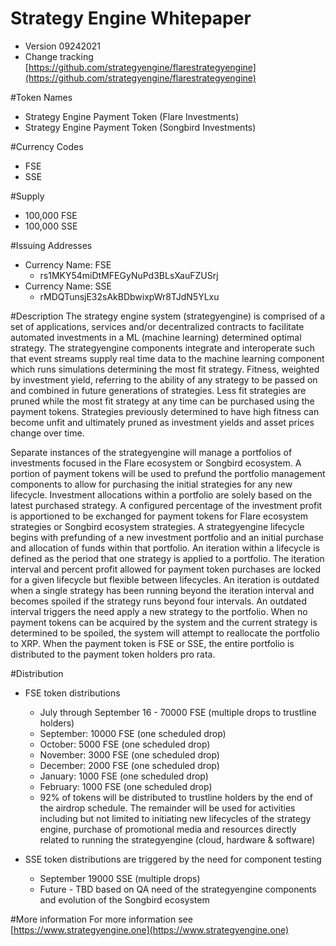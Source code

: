 # Strategy Engine Whitepaper  
- Version 09242021
- Change tracking [https://github.com/strategyengine/flarestrategyengine](https://github.com/strategyengine/flarestrategyengine)

#Token Names
- Strategy Engine Payment Token (Flare Investments)
- Strategy Engine Payment Token (Songbird Investments)

#Currency Codes
- FSE
- SSE

#Supply
- 100,000 FSE
- 100,000 SSE

#Issuing Addresses
- Currency Name: FSE 
    - rs1MKY54miDtMFEGyNuPd3BLsXauFZUSrj
- Currency Name: SSE 
    - rMDQTunsjE32sAkBDbwixpWr8TJdN5YLxu 

#Description
The strategy engine system (strategyengine) is comprised of a set of applications, services and/or decentralized contracts to facilitate automated investments in a ML (machine learning) determined optimal strategy.  The strategyengine components integrate and interoperate such that event streams supply real time data to the machine learning component which runs simulations determining the most fit strategy.  Fitness, weighted by investment yield, referring to the ability of any strategy to be passed on and combined in future generations of strategies.  Less fit strategies are pruned while the most fit strategy at any time can be purchased using the payment tokens.  Strategies previously determined to have high fitness can become unfit and ultimately pruned as investment yields and asset prices change over time.  

Separate instances of the strategyengine will manage a portfolios of investments focused in the Flare ecosystem or Songbird ecosystem.   A portion of payment tokens will be used to prefund the portfolio management components to allow for purchasing the initial strategies for any new lifecycle. Investment allocations within a portfolio are solely based on the latest purchased strategy.  A configured percentage of the investment profit is apportioned to be exchanged for payment tokens for Flare ecosystem strategies or Songbird ecosystem strategies.  A strategyengine lifecycle begins with prefunding of a new investment portfolio and an initial purchase and allocation of funds within that portfolio.  An iteration within a lifecycle is defined as the period that one strategy is applied to a portfolio.  The iteration interval and percent profit allowed for payment token purchases are locked for a given lifecycle but flexible between lifecycles.  An iteration is outdated when a single strategy has been running beyond the iteration interval and becomes spoiled if the strategy runs beyond four intervals.  An outdated interval triggers the need apply a new strategy to the portfolio. When no payment tokens can be acquired by the system and the current strategy is determined to be spoiled, the system will attempt to reallocate the portfolio to XRP.  When the payment token is FSE or SSE, the entire portfolio is distributed to the payment token holders pro rata.



#Distribution

- FSE token distributions
    - July through September 16 - 70000 FSE (multiple drops to trustline holders)
    - September: 10000 FSE (one scheduled drop)
    - October: 5000 FSE (one scheduled drop)
    - November: 3000 FSE (one scheduled drop)
    - December: 2000 FSE (one scheduled drop)
    - January: 1000 FSE (one scheduled drop)
    - February: 1000 FSE (one scheduled drop)
    - 92% of tokens will be distributed to trustline holders by the end of the airdrop schedule.  The remainder will be used for activities including but not limited to initiating new lifecycles of the strategy engine, purchase of promotional media and resources directly related to running the strategyengine (cloud, hardware & software)


- SSE token distributions are triggered by the need for component testing
    - September 19000 SSE (multiple drops)
    - Future - TBD based on QA need of the strategyengine components and evolution of the Songbird ecosystem
    
    
#More information
For more information see [https://www.strategyengine.one](https://www.strategyengine.one)


